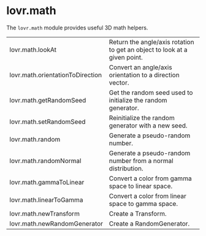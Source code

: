 <!--
category: module
-->

lovr.math
===

The `lovr.math` module provides useful 3D math helpers.

<table>
<tr>
  <td class="pre">lovr.math.lookAt</td>
  <td>Return the angle/axis rotation to get an object to look at a given point.</td>
</tr>

<tr>
  <td class="pre">lovr.math.orientationToDirection</td>
  <td>Convert an angle/axis orientation to a direction vector.</td>
</tr>

<tr>
  <td class="pre">lovr.math.getRandomSeed</td>
  <td>Get the random seed used to initialize the random generator.</td>
</tr>

<tr>
  <td class="pre">lovr.math.setRandomSeed</td>
  <td>Reinitialize the random generator with a new seed.</td>
</tr>

<tr>
  <td class="pre">lovr.math.random</td>
  <td>Generate a pseudo-random number.</td>
</tr>

<tr>
  <td class="pre">lovr.math.randomNormal</td>
  <td>Generate a pseudo-random number from a normal distribution.</td>
</tr>

<tr>
  <td class="pre">lovr.math.gammaToLinear</td>
  <td>Convert a color from gamma space to linear space.</td>
</tr>

<tr>
  <td class="pre">lovr.math.linearToGamma</td>
  <td>Convert a color from linear space to gamma space.</td>
</tr>

<tr>
  <td class="pre">lovr.math.newTransform</td>
  <td>Create a Transform.</td>
</tr>

<tr>
  <td class="pre">lovr.math.newRandomGenerator</td>
  <td>Create a RandomGenerator.</td>
</tr>
</table>
